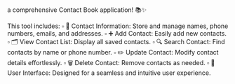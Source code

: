 a comprehensive Contact Book application! 📚✨

This tool includes:
▫ 📇 Contact Information: Store and manage names, phone numbers, emails, and addresses.
▫ ➕ Add Contact: Easily add new contacts.
▫ 🗂️ View Contact List: Display all saved contacts.
▫ 🔍 Search Contact: Find contacts by name or phone number.
▫ ✏️ Update Contact: Modify contact details effortlessly.
▫ 🗑️ Delete Contact: Remove contacts as needed.
▫ 🎨 User Interface: Designed for a seamless and intuitive user experience.
